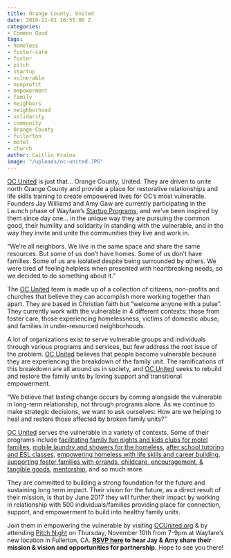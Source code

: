 ```yaml
---
title: Orange County, United
date: 2016-11-01 16:55:00 Z
categories:
- Common Good
tags:
- homeless
- foster-care
- foster
- pitch
- startup
- vulnerable
- nonprofit
- empowerment
- family
- neighbors
- neighborhood
- solidarity
- community
- Orange-County
- fullerton
- motel
- church
author: Caitlin Kraina
image: "/uploads/oc-united.JPG"
---
```


[OC United](https://ocunited.org) is just that… Orange County, United. They are driven to unite north Orange County and provide a place for restorative relationships and life skills training to create empowered lives for OC’s most vulnerable. Founders Jay Williams and Amy Gaw are currently participating in the Launch phase of Wayfare’s [Startup Programs](wayfare.io/startups), and we’ve been inspired by them since day one… in the unique way they are pursuing the common good, their humility and solidarity in standing with the vulnerable, and in the way they invite and unite the communities they live and work in. <!-- more -->

“We’re all neighbors. We live in the same space and share the same resources. But some of us don’t have homes. Some of us don’t have families. Some of us are isolated despite being surrounded by others. We were tired of feeling helpless when presented with heartbreaking needs, so we decided to do something about it.”

The [OC United](https://ocunited.org) team is made up of a collection of citizens, non-profits and churches that believe they can accomplish more working together than apart. They are based in Christian faith but “welcome anyone with a pulse”. They currently work with the vulnerable in 4 different contexts: those from foster care, those experiencing homelessness, victims of domestic abuse, and families in under-resourced neighborhoods.

A lot of organizations exist to serve vulnerable groups and individuals through various programs and services, but few address the root issue of the problem. [OC United](https://ocunited.org) believes that people become vulnerable because they are experiencing the breakdown of the family unit. The ramifications of this breakdown are all around us in society, and [OC United](https://ocunited.org) seeks to rebuild and restore the family units by loving support and transitional empowerment.

“We believe that lasting change occurs by coming alongside the vulnerable in long-term relationship, not through programs alone. As we continue to make strategic decisions, we want to ask ourselves: How are we helping to heal and restore those affected by broken family units?”

[OC United](https://ocunited.org) serves the vulnerable in a variety of contexts. Some of their programs include [facilitating family fun nights and kids clubs for motel families](https://ocunited.org/homeless/), [mobile laundry and showers for the homeless](https://ocunited.org/homeless/), [after school tutoring and ESL classes](https://ocunited.org/neighbors/), [empowering homeless with life skills and career building](https://ocunited.org/homeless/), [supporting foster families with errands, childcare, encouragement, & tangible goods](https://ocunited.org/foster-care/), [mentorship](https://ocunited.org/foster-care/), and so much more. 

They are committed to building a strong foundation for the future and sustaining long term impact. Their vision for the future, as a direct result of their mission, is that by June 2017 they will further their impact by working in relationship with 500 individuals/families providing place for connection, support, and empowerment to build into healthy family units. 

Join them in empowering the vulnerable by visiting [OCUnited.org](https://ocunited.org) & by attending [Pitch Night](https://wayfare.ticketleap.com/wayfare-labs-pitch-night/) on Thursday, November 10th from 7-9pm at Wayfare’s new location in Fullerton, CA. **[RSVP here](https://wayfare.ticketleap.com/wayfare-labs-pitch-night/) to hear Jay & Amy share their mission & vision and opportunities for partnership.** Hope to see you there!

